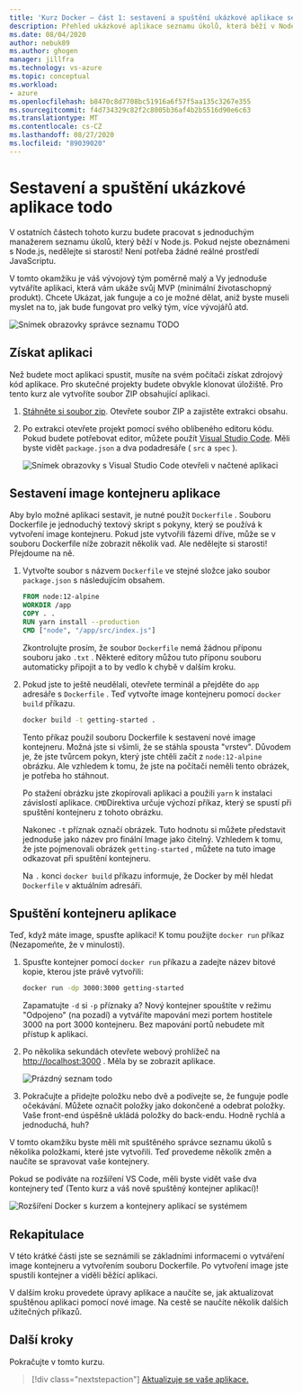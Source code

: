 ```yaml
---
title: 'Kurz Docker – část 1: sestavení a spuštění ukázkové aplikace seznamu úkolů'
description: Přehled ukázkové aplikace seznamu úkolů, která běží v Node.js.
ms.date: 08/04/2020
author: nebuk89
ms.author: ghogen
manager: jillfra
ms.technology: vs-azure
ms.topic: conceptual
ms.workload:
- azure
ms.openlocfilehash: b8470c8d7708bc51916a6f57f5aa135c3267e355
ms.sourcegitcommit: f4d734329c82f2c8005b36af4b2b5516d90e6c63
ms.translationtype: MT
ms.contentlocale: cs-CZ
ms.lasthandoff: 08/27/2020
ms.locfileid: "89039020"
---
```

# <a name="build-and-run-the-todo-sample-app"></a>Sestavení a spuštění ukázkové aplikace todo

V ostatních částech tohoto kurzu budete pracovat s jednoduchým manažerem seznamu úkolů, který běží v Node.js. Pokud nejste obeznámeni s Node.js, nedělejte si starosti! Není potřeba žádné reálné prostředí JavaScriptu.

V tomto okamžiku je váš vývojový tým poměrně malý a Vy jednoduše vytváříte aplikaci, která vám ukáže svůj MVP (minimální životaschopný produkt). Chcete Ukázat, jak funguje a co je možné dělat, aniž byste museli myslet na to, jak bude fungovat pro velký tým, více vývojářů atd.

![Snímek obrazovky správce seznamu TODO](media/todo-list-sample.png)

## <a name="get-the-app"></a>Získat aplikaci

Než budete moct aplikaci spustit, musíte na svém počítači získat zdrojový kód aplikace. Pro skutečné projekty budete obvykle klonovat úložiště. Pro tento kurz ale vytvoříte soubor ZIP obsahující aplikaci.

1. [Stáhněte si soubor zip](/assets/app.zip). Otevřete soubor ZIP a zajistěte extrakci obsahu.

1. Po extrakci otevřete projekt pomocí svého oblíbeného editoru kódu. Pokud budete potřebovat editor, můžete použít [Visual Studio Code](https://code.visualstudio.com/). Měli byste vidět `package.json` a dva podadresáře ( `src` a `spec` ).

    ![Snímek obrazovky s Visual Studio Code otevřeli v načtené aplikaci](media/ide-screenshot.png)

## <a name="building-the-apps-container-image"></a>Sestavení image kontejneru aplikace

Aby bylo možné aplikaci sestavit, je nutné použít `Dockerfile` . Souboru Dockerfile je jednoduchý textový skript s pokyny, který se používá k vytvoření image kontejneru. Pokud jste vytvořili fázemi dříve, může se v souboru Dockerfile níže zobrazit několik vad. Ale nedělejte si starosti! Přejdoume na ně.

1. Vytvořte soubor s názvem `Dockerfile` ve stejné složce jako soubor `package.json` s následujícím obsahem.

    ```dockerfile
    FROM node:12-alpine
    WORKDIR /app
    COPY . .
    RUN yarn install --production
    CMD ["node", "/app/src/index.js"]
    ```

    Zkontrolujte prosím, že soubor `Dockerfile` nemá žádnou příponu souboru jako `.txt` . Některé editory můžou tuto příponu souboru automaticky připojit a to by vedlo k chybě v dalším kroku.

1. Pokud jste to ještě neudělali, otevřete terminál a přejděte do `app` adresáře s `Dockerfile` . Teď vytvořte image kontejneru pomocí `docker build` příkazu.

    ```bash
    docker build -t getting-started .
    ```

    Tento příkaz použil souboru Dockerfile k sestavení nové image kontejneru. Možná jste si všimli, že se stáhla spousta "vrstev". Důvodem je, že jste tvůrcem pokyn, který jste chtěli začít z `node:12-alpine` obrázku. Ale vzhledem k tomu, že jste na počítači neměli tento obrázek, je potřeba ho stáhnout.

    Po stažení obrázku jste zkopírovali aplikaci a použili `yarn` k instalaci závislostí aplikace. `CMD`Direktiva určuje výchozí příkaz, který se spustí při spuštění kontejneru z tohoto obrázku.

    Nakonec `-t` příznak označí obrázek. Tuto hodnotu si můžete představit jednoduše jako název pro finální Image jako čitelný. Vzhledem k tomu, že jste pojmenovali obrázek `getting-started` , můžete na tuto image odkazovat při spuštění kontejneru.

    Na `.` konci `docker build` příkazu informuje, že Docker by měl hledat `Dockerfile` v aktuálním adresáři.

## <a name="starting-an-app-container"></a>Spuštění kontejneru aplikace

Teď, když máte image, spusťte aplikaci! K tomu použijte `docker run` příkaz (Nezapomeňte, že v minulosti).

1. Spusťte kontejner pomocí `docker run` příkazu a zadejte název bitové kopie, kterou jste právě vytvořili:

    ```bash
    docker run -dp 3000:3000 getting-started
    ```

    Zapamatujte `-d` si `-p` příznaky a? Nový kontejner spouštíte v režimu "Odpojeno" (na pozadí) a vytváříte mapování mezi portem hostitele 3000 na port 3000 kontejneru. Bez mapování portů nebudete mít přístup k aplikaci.

1. Po několika sekundách otevřete webový prohlížeč na [http://localhost:3000](http://localhost:3000) .
    Měla by se zobrazit aplikace.

    ![Prázdný seznam todo](media/todo-list-empty.png)

1. Pokračujte a přidejte položku nebo dvě a podívejte se, že funguje podle očekávání. Můžete označit položky jako dokončené a odebrat položky. Vaše front-end úspěšně ukládá položky do back-endu. Hodně rychlá a jednoduchá, huh?

V tomto okamžiku byste měli mít spuštěného správce seznamu úkolů s několika položkami, které jste vytvořili. Teď provedeme několik změn a naučíte se spravovat vaše kontejnery.

Pokud se podíváte na rozšíření VS Code, měli byste vidět vaše dva kontejnery teď (Tento kurz a váš nově spuštěný kontejner aplikací)!

![Rozšíření Docker s kurzem a kontejnery aplikací se systémem](media/vs-two-containers.png)

## <a name="recap"></a>Rekapitulace

V této krátké části jste se seznámili se základními informacemi o vytváření image kontejneru a vytvořením souboru Dockerfile. Po vytvoření image jste spustili kontejner a viděli běžící aplikaci.

V dalším kroku provedete úpravy aplikace a naučíte se, jak aktualizovat spuštěnou aplikaci pomocí nové image. Na cestě se naučíte několik dalších užitečných příkazů.

## <a name="next-steps"></a>Další kroky

Pokračujte v tomto kurzu.

> [!div class="nextstepaction"]
> [Aktualizuje se vaše aplikace.](update-your-app.md)